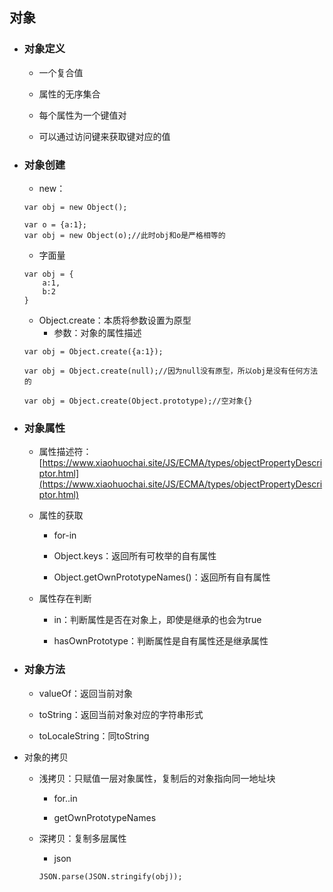 ## 对象

* ### 对象定义

  * 一个复合值

  * 属性的无序集合

  * 每个属性为一个键值对

  * 可以通过访问键来获取键对应的值
* ### 对象创建

  * new：

  ```
  var obj = new Object();

  var o = {a:1};
  var obj = new Object(o);//此时obj和o是严格相等的
  ```

  * 字面量

  ```
  var obj = {
      a:1,
      b:2
  }
  ```

  * Object.create：本质将参数设置为原型
    * 参数：对象的属性描述

  ```
  var obj = Object.create({a:1});

  var obj = Object.create(null);//因为null没有原型，所以obj是没有任何方法的

  var obj = Object.create(Object.prototype);//空对象{}
  ```
* ### 对象属性

  * 属性描述符：[https://www.xiaohuochai.site/JS/ECMA/types/objectPropertyDescriptor.html](https://www.xiaohuochai.site/JS/ECMA/types/objectPropertyDescriptor.html)

  * 属性的获取

    * for-in

    * Object.keys：返回所有可枚举的自有属性

    * Object.getOwnPrototypeNames\(\)：返回所有自有属性

  * 属性存在判断

    * in：判断属性是否在对象上，即使是继承的也会为true

    * hasOwnPrototype：判断属性是自有属性还是继承属性
* ### 对象方法

  * valueOf：返回当前对象

  * toString：返回当前对象对应的字符串形式

  * toLocaleString：同toString
* 对象的拷贝

  * 浅拷贝：只赋值一层对象属性，复制后的对象指向同一地址块

    * for..in

    * getOwnPrototypeNames

  * 深拷贝：复制多层属性

    * json

    ```
    JSON.parse(JSON.stringify(obj));
    ```



